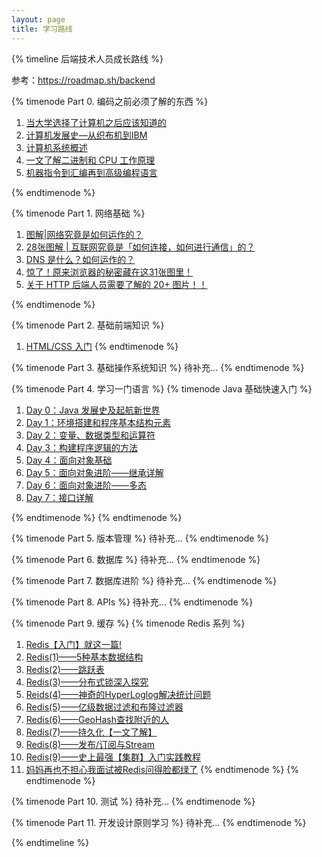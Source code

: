 ```yaml
---
layout: page
title: 学习路线
---
```


{% timeline 后端技术人员成长路线 %}

参考：<a href="https://roadmap.sh/backend">https://roadmap.sh/backend</a>

{% timenode Part 0. 编码之前必须了解的东西 %}

1. [当大学选择了计算机之后应该知道的](https://www.wmyskxz.com/2020/04/02/morethanjava-dang-da-xue-xuan-ze-liao-ji-suan-ji-zhi-hou-ying-gai-zhi-dao-de/)
2. [计算机发展史—从织布机到IBM](https://www.wmyskxz.com/2020/04/07/morethanjava-ji-suan-ji-fa-zhan-shi-cong-zhi-bu-ji-dao-ibm/)
3. [计算机系统概述](https://www.wmyskxz.com/2020/06/01/morethanjava-ji-suan-ji-xi-tong-gai-shu/)
4. [一文了解二进制和 CPU 工作原理](https://www.wmyskxz.com/2020/06/02/morethanjava-yi-wen-liao-jie-er-jin-zhi-he-cpu-gong-zuo-yuan-li/)
5. [机器指令到汇编再到高级编程语言](https://www.wmyskxz.com/2020/06/04/morethanjava-ji-qi-zhi-ling-dao-hui-bian-zai-dao-gao-ji-bian-cheng-yu-yan/)

{% endtimenode %}

{% timenode Part 1. 网络基础 %}

1. [图解|网络究竟是如何运作的？](https://www.wmyskxz.com/2021/01/30/tu-jie-wang-luo-jiu-jing-shi-ru-he-yun-zuo-de/)
2. [28张图解 | 互联网究竟是「如何连接，如何进行通信」的？](https://www.wmyskxz.com/2021/02/01/wang-luo-2/)
3. [DNS 是什么？如何运作的？](https://www.wmyskxz.com/2021/02/08/wang-ge-3/)
3. [惊了！原来浏览器的秘密藏在这31张图里！](https://www.wmyskxz.com/2021/02/16/wang-luo-4/)
3. [关于 HTTP 后端人员需要了解的 20+ 图片！！](https://www.wmyskxz.com/2021/02/27/wang-luo-5/)

{% endtimenode %}

{% timenode Part 2. 基础前端知识 %}
1. [HTML/CSS 入门](https://www.wmyskxz.com/2021/03/27/html-css-ru-men/)
{% endtimenode %}

{% timenode Part 3. 基础操作系统知识 %}
待补充...
{% endtimenode %}

{% timenode Part 4. 学习一门语言 %}
{% timenode Java 基础快速入门 %}
1. [Day 0：Java 发展史及起航新世界](https://www.wmyskxz.com/2020/06/09/morethanjava-java-fa-zhan-shi-ji-qi-hang-xin-shi-jie/)
1. [Day 1：环境搭建和程序基本结构元素](https://www.wmyskxz.com/2020/07/03/morethanjava-day-1-huan-jing-da-jian-he-cheng-xu-ji-ben-jie-gou-yuan-su/)
1. [Day 2：变量、数据类型和运算符](https://www.wmyskxz.com/2020/07/04/morethanjava-day-2-bian-liang-shu-ju-lei-xing-he-yun-suan-fu/)
1. [Day 3：构建程序逻辑的方法](https://www.wmyskxz.com/2020/07/05/morethanjava-day-3-gou-jian-cheng-xu-luo-ji-de-fang-fa/)
1. [Day 4：面向对象基础](https://www.wmyskxz.com/2020/08/04/morethanjava-day-4-mian-xiang-dui-xiang-ji-chu/)
1. [Day 5：面向对象进阶——继承详解](https://www.wmyskxz.com/2020/08/07/morethanjava-day-5-mian-xiang-dui-xiang-jin-jie-ji-cheng-xiang-jie/)
1. [Day 6：面向对象进阶——多态](https://www.wmyskxz.com/2020/08/10/morethanjava-day-6-mian-xiang-dui-xiang-jin-jie-duo-tai/)
1. [Day 7：接口详解](https://www.wmyskxz.com/2020/08/13/morethanjava-day-7-jie-kou-xiang-jie/)

{% endtimenode %}
{% endtimenode %}

{% timenode Part 5. 版本管理 %}
待补充...
{% endtimenode %}

{% timenode Part 6. 数据库 %}
待补充...
{% endtimenode %}

{% timenode Part 7. 数据库进阶 %}
待补充...
{% endtimenode %}

{% timenode Part 8. APIs %}
待补充...
{% endtimenode %}

{% timenode Part 9. 缓存 %}
{% timenode Redis 系列 %}
1. [Redis【入门】就这一篇!](https://www.wmyskxz.com/2018/05/31/redis-ru-men-jiu-zhe-yi-pian/)
2. [Redis(1)——5种基本数据结构](https://www.wmyskxz.com/2020/02/28/redis-1-5-chong-ji-ben-shu-ju-jie-gou/)
3. [Redis(2)——跳跃表](https://www.wmyskxz.com/2020/02/29/redis-2-tiao-yue-biao/)
4. [Redis(3)——分布式锁深入探究](https://www.wmyskxz.com/2020/03/01/redis-3/)
5. [Reids(4)——神奇的HyperLoglog解决统计问题](https://www.wmyskxz.com/2020/03/02/reids-4-shen-qi-de-hyperloglog-jie-jue-tong-ji-wen-ti/)
6. [Redis(5)——亿级数据过滤和布隆过滤器](https://www.wmyskxz.com/2020/03/11/redis-5-yi-ji-shu-ju-guo-lu-he-bu-long-guo-lu-qi/)
7. [Redis(6)——GeoHash查找附近的人](https://www.wmyskxz.com/2020/03/12/redis-6-geohash-cha-zhao-fu-jin-de-ren/)
8. [Redis(7)——持久化【一文了解】](https://www.wmyskxz.com/2020/03/13/redis-7-chi-jiu-hua-yi-wen-liao-jie/)
9. [Redis(8)——发布/订阅与Stream](https://www.wmyskxz.com/2020/03/15/redis-8-fa-bu-ding-yue-yu-stream/)
10. [Redis(9)——史上最强【集群】入门实践教程](https://www.wmyskxz.com/2020/03/17/redis-9-shi-shang-zui-qiang-ji-qun-ru-men-shi-jian-jiao-cheng/)
11. [妈妈再也不担心我面试被Redis问得脸都绿了](https://www.wmyskxz.com/2020/03/25/ma-ma-zai-ye-bu-dan-xin-wo-mian-shi-bei-redis-wen-de-lian-du-lu-liao/)
{% endtimenode %}
{% endtimenode %}

{% timenode Part 10. 测试 %}
待补充...
{% endtimenode %}

{% timenode Part 11. 开发设计原则学习 %}
待补充...
{% endtimenode %}


{% endtimeline %}